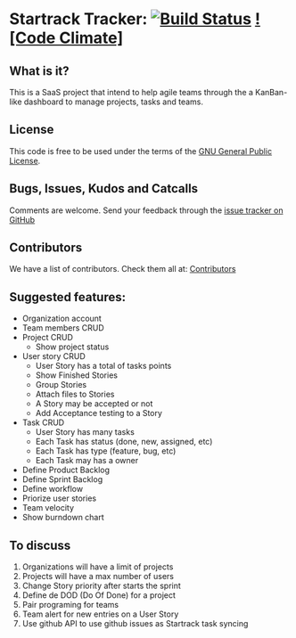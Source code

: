 # Startrack Tracker: [![Build Status][bimg]][blink] [![Code Climate]][codeclimatelink]

## What is it?

This is a SaaS project that intend to help agile teams through the a KanBan-like dashboard to manage projects, tasks and teams.

## License

This code is free to be used under the terms of the [GNU General Public License](https://github.com/rubyonrio/startrack/blob/master/COPYING).

## Bugs, Issues, Kudos and Catcalls

Comments are welcome. Send your feedback through the [issue tracker on GitHub][i]

## Contributors

We have a list of contributors. Check them all at:
[Contributors][c]

## Suggested features:

* Organization account
* Team members CRUD
* Project CRUD
  * Show project status
* User story CRUD
  * User Story has a total of tasks points
  * Show Finished Stories
  * Group Stories
  * Attach files to Stories
  * A Story may be accepted or not
  * Add Acceptance testing to a Story
* Task CRUD
  * User Story has many tasks
  * Each Task has status (done, new, assigned, etc)
  * Each Task has type (feature, bug, etc)
  * Each Task may has a owner
* Define Product Backlog
* Define Sprint Backlog
* Define workflow
* Priorize user stories
* Team velocity
* Show burndown chart

## To discuss

1. Organizations will have a limit of projects
2. Projects will have a max number of users
3. Change Story priority after starts the sprint
4. Define de DOD (Do Of Done) for a project
5. Pair programing for teams
6. Team alert for new entries on a User Story
7. Use github API to use github issues as Startrack task syncing

[i]:  http://github.com/rubyonrio/startrack/issues
[c]:  https://github.com/rubyonrio/startrack/contributors
[bimg]:  https://secure.travis-ci.org/rubyonrio/startrack.png
[blink]: http://travis-ci.org/rubyonrio/startrack
[codeclimatelink]: https://codeclimate.com/github/rubyonrio/startrack
